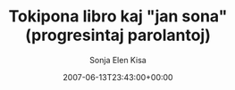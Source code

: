 ---
title: 'Tokipona libro kaj "jan sona" (progresintaj parolantoj)'
posts: 1
hash: 't811'
author: 'Sonja Elen Kisa'
date: 2007-06-13T23:43:00+00:00
sources:
  - http://forums.tokipona.org/viewtopic.php%3Ft=811.html
---